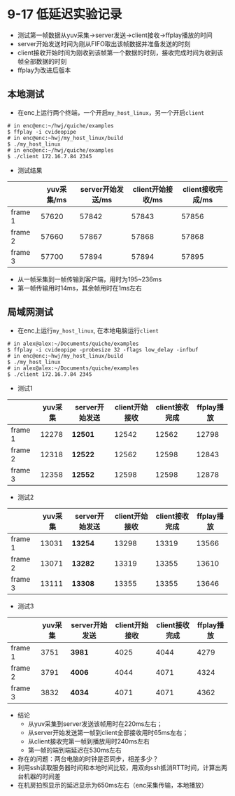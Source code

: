 # 9-17 低延迟实验记录

- 测试第一帧数据从yuv采集->server发送->client接收->ffplay播放的时间
- server开始发送时间为刚从FIFO取出该帧数据并准备发送的时刻
- client接收开始时间为刚收到该帧第一个数据的时刻，接收完成时间为收到该帧全部数据的时刻
- ffplay为改进后版本

## 本地测试

- 在enc上运行两个终端，一个开启`my_host_linux`，另一个开启`client`

```
# in enc@enc:~/hwj/quiche/examples
$ ffplay -i cvideopipe
# in enc@enc:~hwj/my_host_linux/build
$ ./my_host_linux
# in enc@enc:~/hwj/quiche/examples
$ ./client 172.16.7.84 2345
```

- 测试结果

|         | yuv采集/ms | server开始发送/ms | client开始接收/ms | client接收完成/ms |
| ------- | ---------- | ----------------- | ----------------- | ----------------- |
| frame 1 | 57620      | 57842             | 57843             | 57856             |
| frame 2 | 57660      | 57867             | 57868             | 57868             |
| frame 3 | 57700      | 57894             | 57894             | 57895             |

- 从一帧采集到一帧传输到客户端，用时为195~236ms
- 第一帧传输用时14ms，其余帧用时在1ms左右

## 局域网测试

- 在enc上运行`my_host_linux`, 在本地电脑运行`client`

```
# in alex@alex:~/Documents/quiche/examples
$ ffplay -i cvideopipe -probesize 32 -flags low_delay -infbuf
# in enc@enc:~hwj/my_host_linux/build
$ ./my_host_linux
# in alex@alex:~/Documents/quiche/examples
$ ./client 172.16.7.84 2345
```

- 测试1

|         | yuv采集 | server开始发送 | client开始接收 | client接收完成 | ffplay播放 |
| ------- | ------- | -------------- | -------------- | -------------- | ---------- |
| frame 1 | 12278   | **12501**      | 12542          | 12562          | 12798      |
| frame 2 | 12318   | **12522**      | 12562          | 12598          | 12843      |
| frame 3 | 12358   | **12552**      | 12598          | 12598          | 12878      |

- 测试2

|         | yuv采集 | server开始发送 | client开始接收 | client接收完成 | ffplay播放 |
| ------- | ------- | -------------- | -------------- | -------------- | ---------- |
| frame 1 | 13031   | **13254**      | 13298          | 13319          | 13566      |
| frame 2 | 13071   | **13282**      | 13319          | 13355          | 13610      |
| frame 3 | 13111   | **13308**      | 13355          | 13355          | 13646      |

- 测试3

|         | yuv采集 | server开始发送 | client开始接收 | client接收完成 | ffplay播放 |
| ------- | ------- | -------------- | -------------- | -------------- | ---------- |
| frame 1 | 3751    | **3981**       | 4025           | 4044           | 4279       |
| frame 2 | 3791    | **4006**       | 4044           | 4071           | 4324       |
| frame 3 | 3832    | **4034**       | 4071           | 4071           | 4362       |

- 结论
  - 从yuv采集到server发送该帧用时在220ms左右；
  - 从server开始发送第一帧到client全部接收用时65ms左右；
  - 从client接收完第一帧到播放用时240ms左右
  - 第一帧的端到端延迟在530ms左右
- 存在的问题：两台电脑的时钟是否同步，相差多少？
- 利用ssh读取服务器时间和本地时间比较，用双向ssh抵消RTT时间，计算出两台机器的时间差
- 在机房拍照显示的延迟显示为650ms左右（enc采集传输，本地播放）